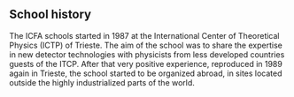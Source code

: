 ## School history
The ICFA schools started in 1987 at the International Center of Theoretical Physics (ICTP) of Trieste. The aim of the school was to share the expertise in new detector technologies with physicists from less developed countries guests of the ITCP. After that very positive experience, reproduced in 1989 again in Trieste, the school started to be organized abroad, in sites located outside the highly industrialized parts of the world. 

